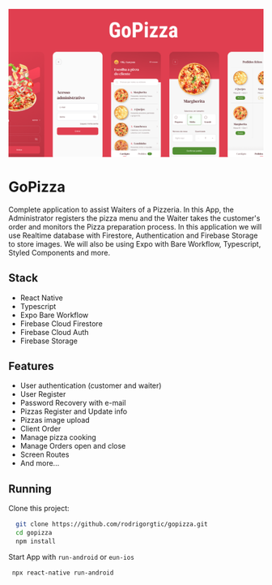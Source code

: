 ![App Screenshot](.github/appcover.png)


# GoPizza

Complete application to assist Waiters of a Pizzeria. In this App, the Administrator registers the pizza menu and the Waiter takes the customer's order and monitors the Pizza preparation process. In this application we will use Realtime database with Firestore, Authentication and Firebase Storage to store images. We will also be using Expo with Bare Workflow, Typescript, Styled Components and more.
## Stack

- React Native
- Typescript
- Expo Bare Workflow
- Firebase Cloud Firestore
- Firebase Cloud Auth
- Firebase Storage



## Features

- User authentication (customer and waiter)
- User Register
- Password Recovery with e-mail
- Pizzas Register and Update info
- Pizzas image upload
- Client Order
- Manage pizza cooking
- Manage Orders open and close
- Screen Routes 
- And more...


## Running

Clone this project: 
```bash
  git clone https://github.com/rodrigorgtic/gopizza.git
  cd gopizza
  npm install
```

Start App with `run-android` or `eun-ios`

```bash
 npx react-native run-android
```


